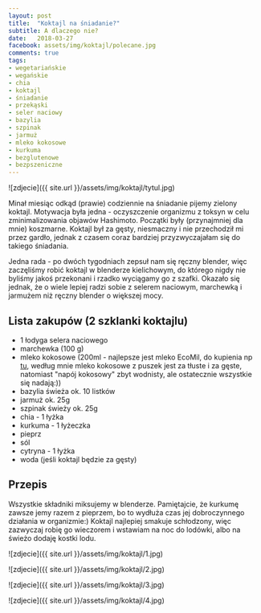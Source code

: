 ```yaml
---
layout: post
title:  "Koktajl na śniadanie?"
subtitle: A dlaczego nie?
date:   2018-03-27
facebook: assets/img/koktajl/polecane.jpg
comments: true
tags:
- wegetariańskie
- wegańskie
- chia
- koktajl
- śniadanie
- przekąski
- seler naciowy
- bazylia
- szpinak
- jarmuż
- mleko kokosowe
- kurkuma
- bezglutenowe
- bezpszeniczne
---
```


![zdjecie]({{ site.url }}/assets/img/koktajl/tytul.jpg)

Minał miesiąc odkąd (prawie) codziennie na śniadanie pijemy zielony koktajl. Motywacja była jedna - oczyszczenie organizmu z toksyn w celu zminimalizowania objawów Hashimoto. Początki były (przynajmniej dla mnie) koszmarne. Koktajl był za gęsty, niesmaczny i nie przechodził mi przez gardło, jednak z czasem coraz bardziej przyzwyczajałam się do takiego śniadania. 

Jedna rada - po dwóch tygodniach zepsuł nam się ręczny blender, więc zaczęliśmy robić koktajl w blenderze kielichowym, do którego nigdy nie byliśmy jakoś przekonani i rzadko wyciągamy go z szafki. Okazało się jednak, że o wiele lepiej radzi sobie z selerem naciowym, marchewką i jarmużem niż ręczny blender o większej mocy.

## Lista zakupów (2 szklanki koktajlu)

* 1 łodyga selera naciowego
* marchewka (100 g)
* mleko kokosowe (200ml - najlepsze jest mleko EcoMil, do kupienia np [tu](https://ezakupy.tesco.pl/groceries/pl-PL/products/2003120769434), według mnie mleko kokosowe z puszek jest za tłuste i za gęste, natomiast "napój kokosowy" zbyt wodnisty, ale ostatecznie wszystkie się nadają:))
* bazylia świeża ok. 10 listków
* jarmuż ok. 25g
* szpinak świeży ok. 25g
* chia - 1 łyżka
* kurkuma - 1 łyżeczka
* pieprz
* sól
* cytryna - 1 łyżka
* woda (jeśli koktajl będzie za gęsty)

## Przepis

Wszystkie składniki miksujemy w blenderze. Pamiętajcie, że kurkumę zawsze jemy razem z pieprzem, bo to wydłuża czas jej dobroczynnego działania w organizmie:) Koktajl najlepiej smakuje schłodzony, więc zazwyczaj robię go wieczorem i wstawiam na noc do lodówki, albo na świeżo dodaję kostki lodu. 

![zdjecie]({{ site.url }}/assets/img/koktajl/1.jpg)

![zdjecie]({{ site.url }}/assets/img/koktajl/2.jpg)

![zdjecie]({{ site.url }}/assets/img/koktajl/3.jpg)

![zdjecie]({{ site.url }}/assets/img/koktajl/4.jpg)